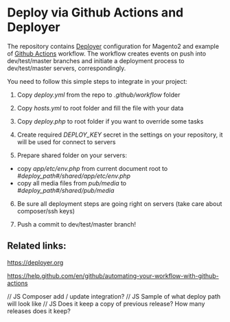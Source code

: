 # Deploy via Github Actions and Deployer

The repository contains <a href="https://deployer.org" target="_blank">Deployer</a> configuration for Magento2 and example of <a href="https://help.github.com/en/github/automating-your-workflow-with-github-actions" target="_blank">Github Actions</a> workflow. The workflow creates events on push into dev/test/master branches and initiate a deployment process to dev/test/master servers, correspondingly.

You need to follow this simple steps to integrate in your project:

1. Copy _deploy.yml_ from the repo to _.github/workflow_ folder

2. Copy _hosts.yml_ to root folder and fill the file with your data

3. Copy _deploy.php_ to root folder if you want to override some tasks

4. Create required _DEPLOY_KEY_ secret in the settings on your repository, it will be used for connect to servers

5. Prepare shared folder on your servers:
* copy _app/etc/env.php_ from current document root to _#deploy_path#/shared/app/etc/env.php_
* copy all media files from _pub/media_ to _#deploy_path#/shared/pub/media_

6. Be sure all deployment steps are going right on servers (take care about composer/ssh keys)

7. Push a commit to dev/test/master branch!

## Related links:

https://deployer.org

https://help.github.com/en/github/automating-your-workflow-with-github-actions

// JS Composer add / update integration?
// JS Sample of what deploy path will look like
// JS Does it keep a copy of previous release? How many releases does it keep?
